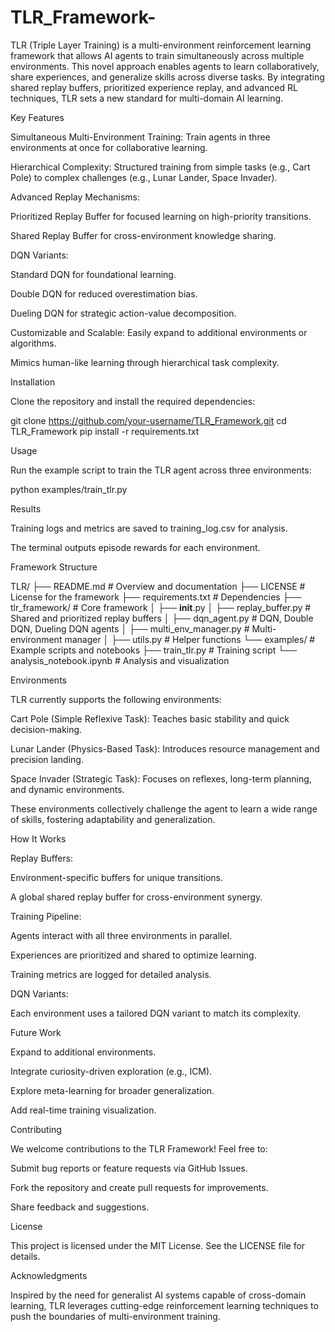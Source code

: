 # TLR_Framework-
TLR (Triple Layer Training) is a multi-environment reinforcement learning framework that allows AI agents to train simultaneously across multiple environments.
This novel approach enables agents to learn collaboratively, share experiences, and generalize skills across diverse tasks. By integrating shared replay buffers, prioritized experience replay, and advanced RL techniques, TLR sets a new standard for multi-domain AI learning.

Key Features

Simultaneous Multi-Environment Training: Train agents in three environments at once for collaborative learning.

Hierarchical Complexity: Structured training from simple tasks (e.g., Cart Pole) to complex challenges (e.g., Lunar Lander, Space Invader).

Advanced Replay Mechanisms:

Prioritized Replay Buffer for focused learning on high-priority transitions.

Shared Replay Buffer for cross-environment knowledge sharing.

DQN Variants:

Standard DQN for foundational learning.

Double DQN for reduced overestimation bias.

Dueling DQN for strategic action-value decomposition.

Customizable and Scalable: Easily expand to additional environments or algorithms.

Mimics human-like learning through hierarchical task complexity.

Installation

Clone the repository and install the required dependencies:

git clone https://github.com/your-username/TLR_Framework.git
cd TLR_Framework
pip install -r requirements.txt

Usage

Run the example script to train the TLR agent across three environments:

python examples/train_tlr.py

Results

Training logs and metrics are saved to training_log.csv for analysis.

The terminal outputs episode rewards for each environment.

Framework Structure

TLR/
├── README.md          # Overview and documentation
├── LICENSE            # License for the framework
├── requirements.txt   # Dependencies
├── tlr_framework/     # Core framework
│   ├── __init__.py
│   ├── replay_buffer.py    # Shared and prioritized replay buffers
│   ├── dqn_agent.py         # DQN, Double DQN, Dueling DQN agents
│   ├── multi_env_manager.py # Multi-environment manager
│   ├── utils.py             # Helper functions
└── examples/          # Example scripts and notebooks
    ├── train_tlr.py         # Training script
    └── analysis_notebook.ipynb # Analysis and visualization

Environments

TLR currently supports the following environments:

Cart Pole (Simple Reflexive Task): Teaches basic stability and quick decision-making.

Lunar Lander (Physics-Based Task): Introduces resource management and precision landing.

Space Invader (Strategic Task): Focuses on reflexes, long-term planning, and dynamic environments.

These environments collectively challenge the agent to learn a wide range of skills, fostering adaptability and generalization.

How It Works

Replay Buffers:

Environment-specific buffers for unique transitions.

A global shared replay buffer for cross-environment synergy.

Training Pipeline:

Agents interact with all three environments in parallel.

Experiences are prioritized and shared to optimize learning.

Training metrics are logged for detailed analysis.

DQN Variants:

Each environment uses a tailored DQN variant to match its complexity.

Future Work

Expand to additional environments.

Integrate curiosity-driven exploration (e.g., ICM).

Explore meta-learning for broader generalization.

Add real-time training visualization.

Contributing

We welcome contributions to the TLR Framework! Feel free to:

Submit bug reports or feature requests via GitHub Issues.

Fork the repository and create pull requests for improvements.

Share feedback and suggestions.

License

This project is licensed under the MIT License. See the LICENSE file for details.

Acknowledgments

Inspired by the need for generalist AI systems capable of cross-domain learning, TLR leverages cutting-edge reinforcement learning techniques to push the boundaries of multi-environment training.

